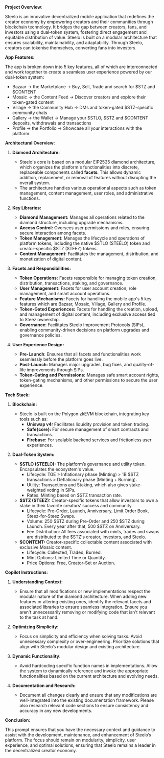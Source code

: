 **Project Overview:**

Steelo is an innovative decentralized mobile application that redefines the creator economy by empowering creators and their communities through blockchain technology. It bridges the gap between creators, fans, and investors using a dual-token system, fostering direct engagement and equitable distribution of value. Steelo is built on a modular architecture that ensures scalability, maintainability, and adaptability. Through Steelo, creators can tokenise themselves, converting fans into investors. 

**App Features:**

The app is broken down into 5 key features, all of which are interconnected and work together to create a seamless user experience powered by our dual-token system:
- Bazaar -> the Marketplace -> Buy, Sell, Trade and search for $STZ and $CONTENT
- Mosaic -> the Content Feed -> Discover creators and explore their token-gated content
- Village -> the Community Hub -> DMs and token-gated $STZ-specific community chats
- Gallery -> the Wallet -> Manage your $STLO, $STZ and $CONTENT deposits, withdrawals and transactions
- Profile -> the Portfolio -> Showcase all your interactions with the platform

**Architectural Overview:**

1. **Diamond Architecture:**
   - Steelo's core is based on a modular EIP2535 diamond architecture, which organizes the platform's functionalities into discrete, replaceable components called **facets**. This allows dynamic addition, replacement, or removal of features without disrupting the overall system.
   - The architecture handles various operational aspects such as token management, content management, user roles, and administrative functions.

2. **Key Libraries:**
   - **Diamond Management:** Manages all operations related to the diamond structure, including upgrade mechanisms.
   - **Access Control:** Oversees user permissions and roles, ensuring secure interaction among facets.
   - **Token Management:** Manages the lifecycle and operations of platform tokens, including the native $STLO (STEELO) token and creator-specific $STZ (STEEZ) tokens.
   - **Content Management:** Facilitates the management, distribution, and monetization of digital content.

3. **Facets and Responsibilities:**
   - **Token Operations:** Facets responsible for managing token creation, distribution, transactions, staking, and governance.
   - **User Management:** Facets for user account creation, role management, and smart account operations.
   - **Feature Mechanisms:** Facets for handling the mobile app's 5 key features which are Bazaar, Mosaic, Village, Gallery and Profile. 
   - **Token-Gated Experiences:** Facets for handling the creation, upload, and management of digital content, including exclusive access tied to Steez ownership.
   - **Governance:** Facilitates Steelo Improvement Protocols (SIPs), enabling community-driven decisions on platform upgrades and governance policies.

4. **User Experience Design:**
   - **Pre-Launch:** Ensures that all facets and functionalities work seamlessly before the platform goes live.
   - **Post-Launch:** Manages major upgrades, bug fixes, and quality-of-life improvements through SIPs.
   - **Token-Gating and Permissions:** Manages safe smart account rights, token-gating mechanisms, and other permissions to secure the user experience.

**Tech Stack:**

1. **Blockchain:**
   - Steelo is built on the Polygon zkEVM blockchain, integrating key tools such as:
     - **Uniswap v4:** Facilitates liquidity provision and token trading.
     - **Safe{core}:** For secure management of smart contracts and transactions.
     - **Firebase:** For scalable backend services and frictionless user experiences.

2. **Dual-Token System:**
   - **$STLO (STEELO):** The platform’s governance and utility token. Encapsulates the ecosystem's value.
     - Lifecycle: TGE > Inflationary phase (Minting) > 1B $STZ transactions > Deflationary phase (Minting + Burning).
     - Utility: Transactions and Staking, which also gives stake-weighted voting in SIPs.
     - Rates: Minting based on $STZ transaction rate.
   - **$STZ (STEEZ):** Creator-specific tokens that allow investors to own a stake in their favorite creators’ success and community.
     - Lifecycle: Pre-Order, Launch, Anniversary, Limit Order Book, Steez-for-Steez Swaps.
     - Volume: 250 $STZ during Pre-Order and 250 $STZ during Launch. Every year after that, 500 $STZ on Anniversary.
     - Fee Distribution: All fees associated with mints, trades and swaps are distributed to the $STZ's creator, investors, and Steelo. 
   - **$CONTENT:** Creator-specific collectable content associated with exclusive Mosaic content.
     - Lifecycle: Collected, Traded, Burned.
     - Mint Options: Limited Time or Quantity.
     - Price Options: Free, Creator-Set or Auction.

**Copilot Instructions:**

1. **Understanding Context:**
   - Ensure that all modifications or new implementations respect the modular nature of the diamond architecture. When adding new features or altering existing ones, identify the relevant facets and associated libraries to ensure seamless integration. Ensure you aren't unnecessarily removing or modifying code that isn't relevant to the task at hand.

2. **Optimizing Simplicity:**
   - Focus on simplicity and efficiency when solving tasks. Avoid unnecessary complexity or over-engineering. Prioritize solutions that align with Steelo’s modular design and existing architecture.

3. **Dynamic Functionality:**
   - Avoid hardcoding specific function names in implementations. Allow the system to dynamically reference and invoke the appropriate functionalities based on the current architecture and evolving needs.

4. **Documentation and Research:**
   - Document all changes clearly and ensure that any modifications are well-integrated into the existing documentation framework. Please also research relevant code sections to ensure consistency and accuracy in any new developments.

**Conclusion:**

This prompt ensures that you have the necessary context and guidance to assist with the development, maintenance, and enhancement of Steelo’s platform. The focus should remain on modularity, simplicity, user experience, and optimal solutions, ensuring that Steelo remains a leader in the decentralized creator economy.